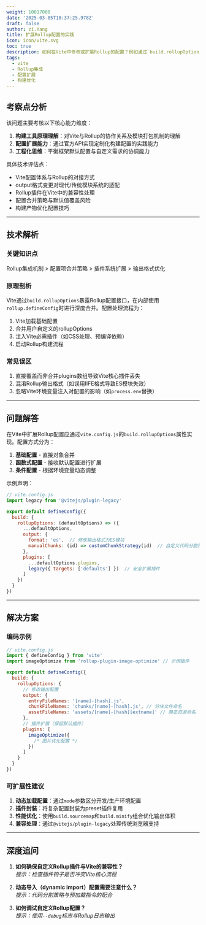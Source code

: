 ```yaml
---
weight: 10017000
date: '2025-03-05T10:37:25.978Z'
draft: false
author: zi.Yang
title: 扩展Rollup配置的实践
icon: icon/vite.svg
toc: true
description: 如何在Vite中修改或扩展Rollup的配置？例如通过`build.rollupOptions`调整输出格式或添加Rollup插件？
tags:
  - vite
  - Rollup集成
  - 配置扩展
  - 构建优化
---
```


## 考察点分析

该问题主要考核以下核心能力维度：

1. **构建工具原理理解**：对Vite与Rollup的协作关系及模块打包机制的理解
2. **配置扩展能力**：通过官方API实现定制化构建配置的实践能力
3. **工程化思维**：平衡框架默认配置与自定义需求的协调能力

具体技术评估点：

- Vite配置体系与Rollup的对接方式
- output格式变更对现代/传统模块系统的适配
- Rollup插件在Vite中的兼容性处理
- 配置合并策略与默认值覆盖风险
- 构建产物优化配置技巧

---

## 技术解析

### 关键知识点

Rollup集成机制 > 配置项合并策略 > 插件系统扩展 > 输出格式优化

### 原理剖析

Vite通过`build.rollupOptions`暴露Rollup配置接口，在内部使用`rollup.defineConfig`时进行深度合并。配置处理流程为：

1. Vite加载基础配置
2. 合并用户自定义的rollupOptions
3. 注入Vite必需插件（如CSS处理、预编译依赖）
4. 启动Rollup构建流程

### 常见误区

1. 直接覆盖而非合并plugins数组导致Vite核心插件丢失
2. 混淆Rollup输出格式（如误用IIFE格式导致ES模块失效）
3. 忽略Vite环境变量注入对配置的影响（如`process.env`替换）

---

## 问题解答

在Vite中扩展Rollup配置应通过`vite.config.js`的`build.rollupOptions`属性实现。配置方式分为：

1. **基础配置** - 直接对象合并
2. **函数式配置** - 接收默认配置进行扩展
3. **条件配置** - 根据环境变量动态调整

示例声明：

```javascript
// vite.config.js
import legacy from '@vitejs/plugin-legacy'

export default defineConfig({
  build: {
    rollupOptions: (defaultOptions) => ({
      ...defaultOptions,
      output: {
        format: 'es',  // 修改输出格式为ES模块
        manualChunks: (id) => customChunkStrategy(id)  // 自定义代码分割策略
      },
      plugins: [
        ...defaultOptions.plugins,
        legacy({ targets: ['defaults'] })  // 安全扩展插件
      ]
    })
  }
})
```

---

## 解决方案

### 编码示例

```javascript
// vite.config.js
import { defineConfig } from 'vite'
import imageOptimize from 'rollup-plugin-image-optimize' // 示例插件

export default defineConfig({
  build: {
    rollupOptions: {
      // 修改输出配置
      output: {
        entryFileNames: '[name]-[hash].js',
        chunkFileNames: 'chunks/[name]-[hash].js', // 分块文件命名
        assetFileNames: 'assets/[name]-[hash][extname]' // 静态资源命名
      },
      // 插件扩展（保留默认插件）
      plugins: [
        imageOptimize({
          /* 图片优化配置 */
        })
      ]
    }
  }
})
```

### 可扩展性建议

1. **动态加载配置**：通过`mode`参数区分开发/生产环境配置
2. **插件封装**：将复杂配置封装为preset插件复用
3. **性能优化**：使用`build.sourcemap`和`build.minify`组合优化输出体积
4. **兼容处理**：通过`@vitejs/plugin-legacy`处理传统浏览器支持

---

## 深度追问

1. **如何确保自定义Rollup插件与Vite的兼容性？**  
   *提示：检查插件钩子是否冲突Vite核心流程*

2. **动态导入（dynamic import）配置需要注意什么？**  
   *提示：代码分割策略与预加载指令的配合*

3. **如何调试自定义Rollup配置？**  
   *提示：使用`--debug`标志与Rollup日志输出*
